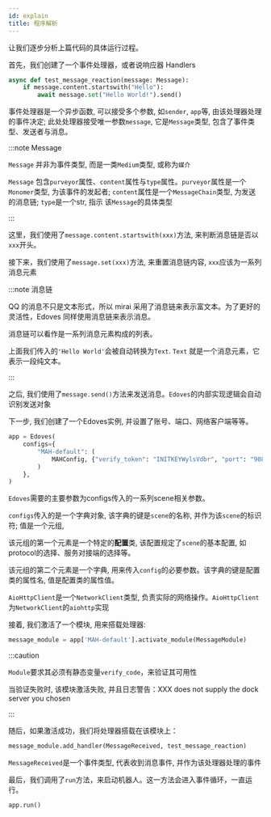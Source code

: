 ```yaml
---
id: explain
title: 程序解析
---
```


让我们逐步分析上篇代码的具体运行过程。

首先，我们创建了一个事件处理器，或者说响应器 Handlers

```python
async def test_message_reaction(message: Message):
    if message.content.startswith("Hello"):
        await message.set("Hello World!").send()
```

事件处理器是一个异步函数, 可以接受多个参数, 如`sender`, `app`等, 由该处理器处理的事件决定; 
此处处理器接受唯一参数`message`, 它是`Message`类型, 包含了事件类型、发送者与消息。

:::note Message

`Message` 并非为事件类型, 而是一类`Medium`类型, 或称为`媒介`

`Message` 包含`purveyor`属性、`content`属性与`type`属性。`purveyor`属性是一个`Monomer`类型, 
为该事件的发起者; `content`属性是一个`MessageChain`类型, 为发送的消息链; `type`是一个str, 指示
该`Message`的具体类型

:::

这里，我们使用了`message.content.startswith(xxx)`方法, 来判断消息链是否以`xxx`开头。

接下来，我们使用了`message.set(xxx)`方法, 来重置消息链内容, `xxx`应该为一系列消息元素

:::note 消息链

QQ 的消息不只是文本形式，所以 mirai 采用了消息链来表示富文本。为了更好的灵活性，Edoves 同样使用消息链来表示消息。

消息链可以看作是一系列消息元素构成的列表。

上面我们传入的`'Hello World'`会被自动转换为`Text`. `Text` 就是一个消息元素，它表示一段纯文本。

:::

之后, 我们使用了`message.send()`方法来发送消息。`Edoves`的内部实现逻辑会自动识别发送对象

下一步, 我们创建了一个Edoves实例, 并设置了账号、端口、网络客户端等等。

```python
app = Edoves(
    configs={
        "MAH-default": (
            MAHConfig, {"verify_token": "INITKEYWylsVdbr", "port": "9080", "client": AioHttpClient, "account": 3542928737}
        )
    },
)
```
`Edoves`需要的主要参数为configs传入的一系列scene相关参数。

`configs`传入的是一个字典对象, 该字典的键是`scene`的名称, 并作为该`scene`的标识符; 值是一个元组, 

该元组的第一个元素是一个特定的**配置**类, 该配置规定了`scene`的基本配置, 如protocol的选择、服务对接端的选择等。

该元组的第二个元素是一个字典, 用来传入`config`的必要参数。该字典的键是配置类的属性名, 值是配置类的属性值。

`AioHttpClient`是一个`NetworkClient`类型, 负责实际的网络操作。`AioHttpClient`为`NetworkClient`的`aiohttp`实现

接着, 我们激活了一个模块, 用来搭载处理器:
```python
message_module = app['MAH-default'].activate_module(MessageModule)
```
:::caution

`Module`要求其必须有静态变量`verify_code`，来验证其可用性

当验证失败时, 该模块激活失败, 并且日志警告：XXX does not supply the dock server you chosen

:::

随后，如果激活成功，我们将处理器搭载在该模块上：
```python
message_module.add_handler(MessageReceived, test_message_reaction)
```
`MessageReceived`是一个事件类型, 代表收到消息事件, 并作为该处理器处理的事件

最后，我们调用了`run`方法，来启动机器人。这一方法会进入事件循环，一直运行。

```python
app.run()
```